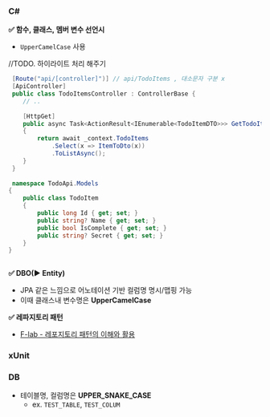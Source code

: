 

### C# 

**✅ 함수, 클래스, 멤버 변수 선언시**
- `UpperCamelCase` 사용

//TODO. 하이라이트 처리 해주기 
```c#
 [Route("api/[controller]")] // api/TodoItems , 대소문자 구분 x
 [ApiController]
 public class TodoItemsController : ControllerBase { 
	// .. 
	
	[HttpGet]
	public async Task<ActionResult<IEnumerable<TodoItemDTO>>> GetTodoItems()
	{
	    return await _context.TodoItems
	        .Select(x => ItemToDto(x))
	        .ToListAsync();
	}
 }
 
 namespace TodoApi.Models
{
    public class TodoItem
    {
        public long Id { get; set; }
        public string? Name { get; set; }
        public bool IsComplete { get; set; }
        public string? Secret { get; set; }
    }
}
 
```


**✅ DBO(▶️ Entity)**
- JPA 같은 느낌으로 어노테이션 기반 컬럼명 명시/맵핑 가능
- 이때 클래스내 변수명은 **UpperCamelCase**

**✅ 레파지토리 패턴**
- [F-lab - 레포지토리 패턴의 이해와 활용](https://f-lab.ai/en/insight/understanding-repository-pattern-20250305)
### xUnit 


### DB
- 테이블명, 컬럼명은 **UPPER_SNAKE_CASE** 
	- ex. `TEST_TABLE`, `TEST_COLUM`
